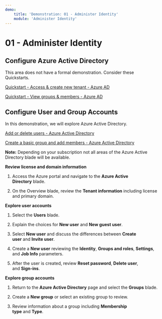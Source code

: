 ```yaml
---
demo:
    title: 'Demonstration: 01 - Administer Identity'
    module: 'Administer Identity'
---
```


# 01 - Administer Identity

## Configure Azure Active Directory

This area does not have a formal demonstration. Consider these Quickstarts.

[Quickstart - Access & create new tenant - Azure AD](https://docs.microsoft.com/azure/active-directory/fundamentals/active-directory-access-create-new-tenant)

[Quickstart - View groups & members - Azure AD](https://docs.microsoft.com/azure/active-directory/fundamentals/active-directory-groups-view-azure-portal)


## Configure User and Group Accounts

In this demonstration, we will explore Azure Active Directory.

[Add or delete users - Azure Active Directory ](https://docs.microsoft.com/azure/active-directory/fundamentals/add-users-azure-active-directory)

[Create a basic group and add members - Azure Active Directory](https://docs.microsoft.com/azure/active-directory/fundamentals/active-directory-groups-create-azure-portal#create-a-basic-group-and-add-members)

**Note:** Depending on your subscription not all areas of the Azure Active Directory blade will be available. 

**Review license and domain information**

1.  Access the Azure portal and navigate to the **Azure Active
    Directory** blade.

2.  On the Overview blade, review the **Tenant information** including
    license and primary domain.

**Explore user accounts**

1.  Select the **Users** blade.

2.  Explain the choices for **New user** and **New guest user**.

3.  Select **New user** and discuss the differences between **Create
    user** and **Invite user**.

4.  Create a **New user** reviewing the **Identity**, **Groups and
    roles**, **Settings**, and **Job Info** parameters.

5.  After the user is created, review **Reset password**, **Delete
    user**, and **Sign-ins**.

**Explore group accounts**

1.  Return to the **Azure Active Directory** page and select
    the **Groups** blade.

2.  Create a **New group** or select an existing group to review.

3.  Review information about a group including **Membership
    type** and **Type**.
